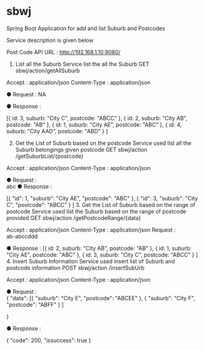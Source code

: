 # sbwj
Spring Boot Application for add and list Suburb and Postcodes


Service description is given below

Post Code API
	URL :  http://192.168.1.10:9080/
1.	List all the Suburb
Service list the all the Suburb
GET	   sbwj/action/getAllSuburb

Accept : application/json
Content-Type : application/json

●	Request :  NA

●	Response : 

[{
		id: 3,
		suburb: "City C",
		postcode: "ABCC"
	},
	{
		id: 2,
		suburb: "City AB",
		postcode: "AB"
	},
	{
		id: 1,
		suburb: "City AE",
		postcode: "ABC"
	},
	{
		id: 4,
		suburb: "City AAD",
		postcode: "ABD"
	}
]		


2.	Get the List of Suburb based on the postcode
Service used list all the Suburb belongings given postcode
GET	   sbwj/action /getSuburbList/{postcode}

Accept : application/json
Content-Type : application/json

●	Request :  
abc
●	Response : 

[{
		"id": 1,
		"suburb": "City AE",
		"postcode": "ABC"
	},
	{
		"id": 3,
		"suburb": "City C",
		"postcode": "ABCC"
	}
]
3.	Get the List of Suburb based on the range of postcode
Service used list the Suburb based on the range of postcode provided
GET	   sbwj/action /getPostcodeRange/{data}

Accept : application/json
Content-Type : application/json
Request :  
ab-abccddd

●	Response : 
[{
		id: 2,
		suburb: "City AB",
		postcode: "AB"
	},
	{
		id: 1,
		suburb: "City AE",
		postcode: "ABC"
	},
	{
		id: 3,
		suburb: "City C",
		postcode: "ABCC"
	}
]
4.	Insert Suburb Information
Service used insert list of Suburb and postcode information
POST	   sbwj/action /insertSubUrb

Accept : application/json
Content-Type : application/json

●	Request :  
{
	"data": [{
			"suburb": "City E",
			"postcode": "ABCEE"
		},
		{
			"suburb": "City F",
			"postcode": "ABFF"
		}
	]

}

●	Response : 

{
	"code": 200,
	"issuccess": true
}

